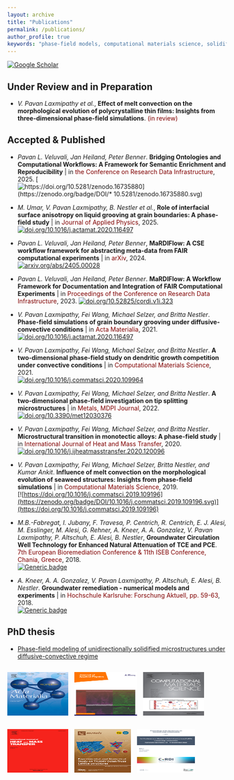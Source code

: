 ```yaml
---
layout: archive
title: "Publications"
permalink: /publications/
author_profile: true
keywords: "phase-field models, computational materials science, solidification microstructures"
---
```


[![Google Scholar](https://img.shields.io/badge/Google%20Scholar-4285F4.svg?style=for-the-badge&logo=Google-Scholar&logoColor=white)](https://scholar.google.de/citations?user=O6uqB1AAAAAJ&hl=en)

## Under Review and in Preparation



* *V. Pavan Laxmipathy et al.*, **Effect of melt convection on the morphological evolution of polycrystalline thin films: Insights from three-dimensional phase-field simulations**. 
<span style="color: #800000">(in review)</span>


## Accepted & Published 

* *Pavan L. Veluvali, Jan Heiland, Peter Benner*. **Bridging Ontologies and Computational Workflows: A Framework for Semantic Enrichment and Reproducibility** | in 
<span style="color: #800000"> the Conference on Research Data Infrastructure</span>, 2025.
[![https://doi.org/10.5281/zenodo.16735880](https://zenodo.org/badge/DOI/*  10.5281/zenodo.16735880.svg)](https://doi.org/10.5281/zenodo.16735880)


* *M. Umar, V. Pavan Laxmipathy, B. Nestler et al.*, **Role of interfacial surface anisotropy on liquid grooving at grain boundaries: A phase-field study** | in
<span style="color: #800000">Journal of Applied Physics</span>, 2025.  
[![doi.org/10.1016/j.actamat.2020.116497](https://zenodo.org/badge/DOI/doi.org/10.1063/5.0260488.svg)](https://doi.org/10.1063/5.0260488)

*  *Pavan L. Veluvali, Jan Heiland, Peter Benner*, **MaRDIFlow: A CSE workflow framework for abstracting meta-data from FAIR computational experiments** | in 
<span style="color: #800000">arXiv</span>, 2024.\
[![arxiv.org/abs/2405.00028](https://zenodo.org/badge/DOI/arxiv.org/abs/2405.00028.svg)](https://arxiv.org/abs/2405.00028)

*  *Pavan L. Veluvali, Jan Heiland, Peter Benner*. **MaRDIFlow: A Workflow Framework for Documentation and Integration of FAIR Computational Experiments** | in 
<span style="color: #800000">Proceedings of the Conference on Research Data Infrastructure</span>, 2023.
[![doi.org/10.52825/cordi.v1i.323](https://zenodo.org/badge/DOI/10.52825/cordi.v1i.323.svg)](https://doi.org/10.52825/cordi.v1i.323)

* *V. Pavan Laxmipathy, Fei Wang, Michael Selzer, and Britta Nestler*. **Phase-field simulations of grain boundary grooving under diffusive-convective conditions** | in 
<span style="color: #800000">Acta Materialia</span>, 2021.\
[![doi.org/10.1016/j.actamat.2020.116497](https://zenodo.org/badge/DOI/10.1016/j.actamat.2020.116497.svg)](https://doi.org/10.1016/j.actamat.2020.116497)

* *V. Pavan Laxmipathy, Fei Wang, Michael Selzer, and Britta Nestler*. **A two-dimensional phase-field study on dendritic growth competition under convective conditions** | in 
<span style="color: #800000">Computational Materials Science</span>, 2021.\
[![doi.org/10.1016/j.commatsci.2020.109964](https://zenodo.org/badge/DOI/10.1016/j.commatsci.2020.109964.svg)](https://doi.org/10.1016/j.commatsci.2020.109964)

* *V. Pavan Laxmipathy, Fei Wang, Michael Selzer, and Britta Nestler*. **A two-dimensional phase-field investigation on tip splitting microstructures** | in 
<span style="color: #800000">Metals, MDPI Journal</span>, 2022.\
[![doi.org/10.3390/met12030376](https://zenodo.org/badge/DOI/10.3390/met12030376.svg)](https://doi.org/10.3390/met12030376)

* *V. Pavan Laxmipathy, Fei Wang, Michael Selzer, and Britta Nestler*. **Microstructural transition in monotectic alloys: A phase-field study** | in 
<span style="color: #800000">International Journal of Heat and Mass Transfer</span>, 2020.\
[![doi.org/10.1016/j.ijheatmasstransfer.2020.120096](https://zenodo.org/badge/DOI/10.1016/j.ijheatmasstransfer.2020.120096.svg)](https://doi.org/10.1016/j.ijheatmasstransfer.2020.120096)

* *V. Pavan Laxmipathy, Fei Wang, Michael Selzer, Britta Nestler, and Kumar Ankit*. **Influence of melt convection on the morphological evolution of seaweed structures: Insights from phase-field simulations** | in 
<span style="color: #800000">Computational Materials Science</span>, 2019.\
[![https://doi.org/10.1016/j.commatsci.2019.109196](https://zenodo.org/badge/DOI/10.1016/j.commatsci.2019.109196.svg)](https://doi.org/10.1016/j.commatsci.2019.109196)

* *M.B.-Fabregat, I. Jubany, F. Travesa, P. Centrich, R. Centrich, E. J. Alesi, M. Esslinger, M. Alesi, G. Rehner, A. Kneer, A. A. Gonzalez, V. Pavan Laxmipathy, P. Altschuh, E. Alesi, B. Nestler*, **Groundwater Circulation Well Technology for Enhanced Natural Attenuation of TCE and PCE**. <span style="color: #800000">7th European Bioremediation Conference & 11th ISEB Conference, Chania, Greece</span>, 2018. \
[![Generic badge](https://img.shields.io/badge/Download-Here-brightgreen.svg)](https://www.hidronit.com/img/Abstract_Microbiome_ebc-vii-iseb2018.pdf
)

* *A. Kneer, A. A. Gonzalez, V. Pavan Laxmipathy, P. Altschuh, E. Alesi, B. Nestler*. **Groundwater remediation - numerical models and experiments** | in 
<span style="color: #800000">Hochschule Karlsruhe: Forschung Aktuell,  pp. 59-63</span>, 2018.\
[![Generic badge](https://img.shields.io/badge/Download-Here-brightgreen.svg)](https://www.h-ka.de/fileadmin/Hochschule_Karlsruhe_HKA/Bilder_VW-PK/Publikationen/Forschungsbericht/HKA_ZH_Forschung_aktuell_2018.pdf)

## PhD thesis
* [Phase-field modeling of unidirectionally solidified microstructures under diffusive-convective regime](https://publikationen.bibliothek.kit.edu/1000134624)

<p style="display: inline-block; margin-right: 10px;"><img src='/images/acta_cover.jpg' width="140" height="100"></p>
<p style="display: inline-block; margin-right: 10px;"><img src='/images/jap_cover.jpg' width="144" height="100"></p>
<p style="display: inline-block; margin-right: 10px;"><img src='/images/commat_cover.jpg' width="140" height="100"></p>
<p style="display: inline-block; margin-right: 10px;"><img src='/images/hmt_cover.jpg' width="140" height="100"></p>
<p style="display: inline-block; margin-right: 10px;"><img src='/images/cover-metals.webp' width="130" height="100"></p>
<!-- <p style="display: inline-block; margin-right: 10px;"><img src='/images/preprint_cover.jpg' width="133" height="100"></p> -->
<p style="display: inline-block; margin-right: 10px;"><img src='/images/cover_tib.png' width="133" height="100"></p>